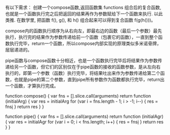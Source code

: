 有以下需求：
  创建一个compose函数,返回函数集 functions 组合后的复合函数, 也就是一个函数执行完之后把返回的结果再作为参数赋给下一个函数来执行. 以此类推. 在数学里, 把函数 f(), g(), 和 h() 组合起来可以得到复合函数 f(g(h()))。


  compose内的函数执行顺序为从右向左，即最右边的函数（最后一个参数）最先执行，执行完的结果作为参数传递给前一个函数（包裹它的函数），一直到整个函数执行完毕，return一个函数，所以compose内部实现的原理类似多米诺骨牌，层层递进的。

  pipe函数与compose函数十分相近，也是一个函数执行完毕后将结果作为参数传递给另一个函数，但它们的区别仅在于pipe函数的接收的函数参数，是从左向右执行的，即第一个参数（函数）执行完毕，将结果吐出来作为参数传递给第二个函数，也就是pipe的第二个参数，直到pipe所有参数作为函数都执行完毕，return出一个函数，才算执行完成。

function compose() {
    var fns = [].slice.call(arguments)
    return function (initialArg) {
        var res = initialArg
        for (var i = fns.length - 1; i > -1; i--) {
            res = fns[i](res)
        }
        return res
    }
}

function pipe() {
    var fns = [].slice.call(arguments)
    return function (initialAgr) {
        var res = initialAgr
        for (var i = 0; i < fns.length; i++) {
            res = fns[i](res)
        }
        return res
    }
}
